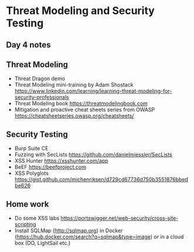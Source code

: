 # Threat Modeling and Security Testing

## Day 4 notes

## Threat Modeling
- Threat Dragon demo
- Threat Modeling mini-training by Adam Shostack https://www.linkedin.com/learning/learning-threat-modeling-for-security-professionals
- Threat Modeling book https://threatmodelingbook.com
- Mitigation and proactive cheat sheets series from OWASP https://cheatsheetseries.owasp.org/cheatsheets/

## Security Testing
- Burp Suite CE
- Fuzzing with SecLists https://github.com/danielmiessler/SecLists
- XSS Hunter https://xsshunter.com/app
- BeEF https://beefproject.com
- XSS Polyglots https://gist.github.com/michenriksen/d729cd67736d750b3551876bbedbe626

## Home work
- Do some XSS labs https://portswigger.net/web-security/cross-site-scripting
- Install SQLMap (http://sqlmap.org) in Docker (https://hub.docker.com/search?q=sqlmap&type=image) or in a cloud box (DO, LightSail etc.)
